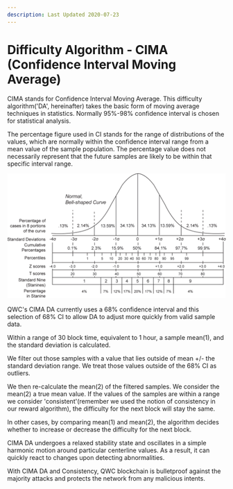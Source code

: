 ```yaml
---
description: Last Updated 2020-07-23
---
```


# Difficulty Algorithm - CIMA \(Confidence Interval Moving Average\)

CIMA stands for Confidence Interval Moving Average. This difficulty algorithm\('DA', hereinafter\) takes the basic form of moving average techniques in statistics. Normally 95%-98% confidence interval is chosen for statistical analysis. 

The percentage figure used in CI stands for the range of distributions of the values, which are normally within the confidence interval range from a mean value of the sample population. The percentage value does not necessarily represent that the future samples are likely to be within that specific interval range.

![A bell-shaped distribution curve diagram with confidence interval from Wikipedia](../../../.gitbook/assets/normal_distribution_and_scales.gif)

QWC's CIMA DA currently uses a 68% confidence interval and this selection of 68% CI to allow DA to adjust more quickly from valid sample data.

Within a range of 30 block time, equivalent to 1 hour, a sample mean\(1\), and the standard deviation is calculated.

We filter out those samples with a value that lies outside of mean +/- the standard deviation range. We treat those values outside of the 68% CI as outliers.

We then re-calculate the mean\(2\) of the filtered samples. We consider the mean\(2\) a true mean value. If the values of the samples are within a range we consider 'consistent'\(remember we used the notion of consistency in our reward algorithm\), the difficulty for the next block will stay the same.

In other cases, by comparing mean\(1\) and mean\(2\), the algorithm decides whether to increase or decrease the difficulty for the next block. 

CIMA DA undergoes a relaxed stability state and oscillates in a simple harmonic motion around particular centerline values. As a result, it can quickly react to changes upon detecting abnormalities. 

With CIMA DA and Consistency, QWC blockchain is bulletproof against the majority attacks and protects the network from any malicious intents. 

 

